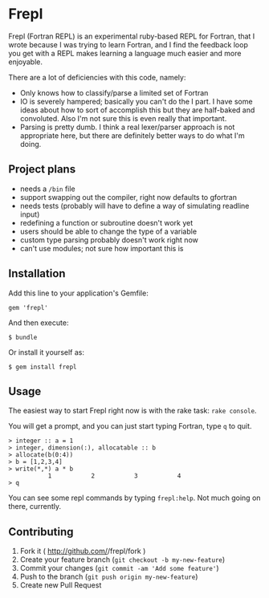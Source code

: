 # Frepl

Frepl (Fortran REPL) is an experimental ruby-based REPL for Fortran,
that I wrote because I was trying to learn Fortran, and I find the feedback
loop you get with a REPL makes learning a language much easier and more
enjoyable.

There are a lot of deficiencies with this code, namely:

* Only knows how to classify/parse a limited set of Fortran
* IO is severely hampered; basically you can't do the I part.
I have some ideas about how to sort of accomplish this but
they are half-baked and convoluted. Also I'm not sure this is
even really that important.
* Parsing is pretty dumb. I think a real lexer/parser approach is not 
appropriate here, but there are definitely better ways to do what I'm doing.

## Project plans

* needs a `/bin` file
* support swapping out the compiler, right now defaults to gfortran
* needs tests (probably will have to define a way of simulating readline input)
* redefining a function or subroutine doesn't work yet
* users should be able to change the type of a variable
* custom type parsing probably doesn't work right now
* can't use modules; not sure how important this is

## Installation

Add this line to your application's Gemfile:

    gem 'frepl'

And then execute:

    $ bundle

Or install it yourself as:

    $ gem install frepl

## Usage

The easiest way to start Frepl right now is with the rake task: `rake console`.

You will get a prompt, and you can just start typing Fortran, type `q` to quit.

```
> integer :: a = 1
> integer, dimension(:), allocatable :: b
> allocate(b(0:4))
> b = [1,2,3,4]
> write(*,*) a * b
           1           2           3           4
> q
```

You can see some repl commands by typing `frepl:help`. Not much going on there, currently.


## Contributing

1. Fork it ( http://github.com/<my-github-username>/frepl/fork )
2. Create your feature branch (`git checkout -b my-new-feature`)
3. Commit your changes (`git commit -am 'Add some feature'`)
4. Push to the branch (`git push origin my-new-feature`)
5. Create new Pull Request
